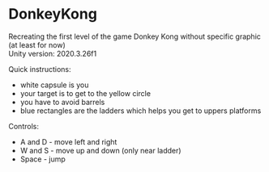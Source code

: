 # DonkeyKong
Recreating the first level of the game Donkey Kong without specific graphic (at least for now) <br />
Unity version: 2020.3.26f1

Quick instructions:
  - white capsule is you 
  - your target is to get to the yellow circle
  - you have to avoid barrels 
  - blue rectangles  are the ladders which helps you get to uppers platforms

Controls: 
  - A and D - move left and right
  - W and S - move up and down (only near ladder)
  - Space - jump

